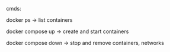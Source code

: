cmds:

docker ps -> list containers

docker compose up -> create and start containers

docker compose down -> stop and remove containers, networks
